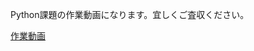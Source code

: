 <p>Python課題の作業動画になります。宜しくご査収ください。</p>
<a href="https://www.loom.com/share/acfe082ed60349438b88a6789758e491?sid=9b63d44c-61ed-49dc-8319-e28478dcf90c" target="_blank" rel="noopener noreferrer">作業動画</a>

